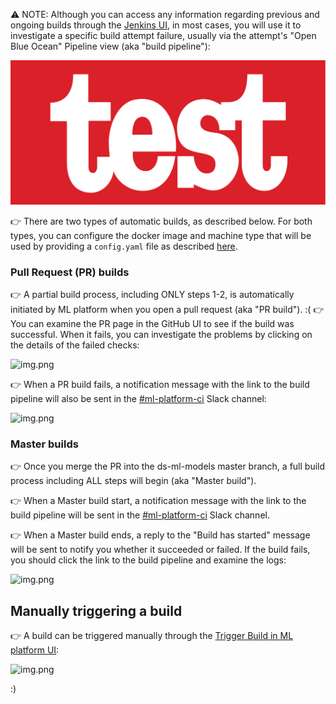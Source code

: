 ⚠️ NOTE: Although you can access any information regarding previous and ongoing builds through the [Jenkins UI](http://ml-jenkins.bi-use1.k8s.wixprod.net:8080/), in most cases, you will use it to investigate a specific build attempt failure, usually via the attempt's "Open Blue Ocean" Pipeline view (aka "build pipeline"):

![img.png](jenkins_dashboard-build_pipeline.png)

👉 There are two types of automatic builds, as described below. For both types, you can configure the docker image and machine type that will be used by providing a
`config.yaml` file as described [here](https://wix-data-science.wixanswers.com/kb/en/article/initial-model-setup#using-configyaml-file-optional-to-set-image-and-machine-type).

### Pull Request (PR) builds
👉 A partial build process, including ONLY steps 1-2, is automatically initiated by ML platform when you open a pull request (aka "PR build").
:(
👉 You can examine the PR page in the GitHub UI to see if the build was successful. When it fails, you can investigate the problems by clicking on the details of the failed checks: 

![img.png](pr_github_page_failed_pr_build.png)

👉 When a PR build fails, a notification message with the link to the build pipeline will also be sent in the [#ml-platform-ci](https://app.slack.com/client/T02T01M9Y/CMS2M2FQX) Slack channel:

![img.png](failed_pr_build_slack_notification.png)

### Master builds
👉 Once you merge the PR into the ds-ml-models master branch, a full build process including ALL steps will begin (aka "Master build").

👉 When a Master build start, a notification message with the link to the build pipeline will be sent in the [#ml-platform-ci](https://app.slack.com/client/T02T01M9Y/CMS2M2FQX) Slack channel.

👉 When a Master build ends, a reply to the "Build has started" message will be sent to notify you whether it succeeded or failed. If the build fails, you should click the link to the build pipeline and examine the logs:

![img.png](build_failure_slack_jenkins_investigation.png)

## Manually triggering a build
👉 A build can be triggered manually through the [Trigger Build in ML platform UI](https://bo.wix.com/ml-platform/builds-trigger):

![img.png](builds_trigger_screen.png)

:)
